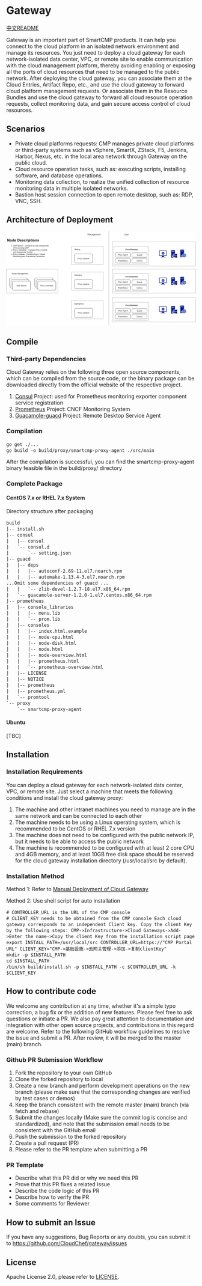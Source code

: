 # Gateway
[中文README](README.zh_CN.md)

Gateway is an important part of SmartCMP products. It can help you connect to the cloud platform in an isolated network environment and manage its resources. You just need to deploy a cloud gateway for each network-isolated data center, VPC, or remote site to enable communication with the cloud management platform, thereby avoiding enabling or exposing all the ports of cloud resources that need to be managed to the public network. After deploying the cloud gateway, you can associate them at the Cloud Entries, Artifact Repo, etc., and use the cloud gateway to forward cloud platform management requests. Or associate them in the Resource Bundles and use the cloud gateway to forward all cloud resource operation requests, collect monitoring data, and gain secure access control of cloud resources.
## Scenarios
- Private cloud platforms requests: CMP manages private cloud platforms or third-party systems such as vSphere, SmartX, ZStack, F5, Jenkins, Harbor, Nexus, etc. in the local area network through Gateway on the public cloud.
- Cloud resource operation tasks, such as: executing scripts, installing software, and database operations.
- Monitoring data collection, to realize the unified collection of resource monitoring data in multiple isolated networks.
- Bastion host session connection to open remote desktop, such as: RDP, VNC, SSH.

## Architecture of Deployment
![](docs/images/CloudGatewayArch-en.png)

## Compile
### Third-party Dependencies
Cloud Gateway relies on the following three open source components, which can be compiled from the source code, or the binary package can be downloaded directly from the official website of the respective project.
1. [Consul](https://github.com/hashicorp/consul) Project: used for Prometheus monitoring exporter component service registration
2. [Prometheus](https://github.com/prometheus/prometheus) Project: CNCF Monitoring System
3. [Guacamole-guacd](https://github.com/apache/guacamole-server) Project: Remote Desktop Service Agent
### Compilation
```shell
go get ./...
go build -o build/proxy/smartcmp-proxy-agent ./src/main
```
After the compilation is successful, you can find the smartcmp-proxy-agent binary feasible file in the build/proxy/ directory

### Complete Package
#### CentOS 7.x or RHEL 7.x System
Directory structure after packaging
```text
build
|-- install.sh
|-- consul
|   |-- consul
|   `-- consul.d
|       `-- setting.json
|-- guacd
|   |-- deps
|   |   |-- autoconf-2.69-11.el7.noarch.rpm
|   |   |-- automake-1.13.4-3.el7.noarch.rpm
...Omit some dependencies of guacd ...
|   |   `-- zlib-devel-1.2.7-18.el7.x86_64.rpm
|   `-- guacamole-server-1.2.0-1.el7.centos.x86_64.rpm
|-- prometheus
|   |-- console_libraries
|   |   |-- menu.lib
|   |   `-- prom.lib
|   |-- consoles
|   |   |-- index.html.example
|   |   |-- node-cpu.html
|   |   |-- node-disk.html
|   |   |-- node.html
|   |   |-- node-overview.html
|   |   |-- prometheus.html
|   |   `-- prometheus-overview.html
|   |-- LICENSE
|   |-- NOTICE
|   |-- prometheus
|   |-- prometheus.yml
|   `-- promtool
`-- proxy
    `-- smartcmp-proxy-agent
```
#### Ubuntu
[TBC]

## Installation
### Installation Requirements
You can deploy a cloud gateway for each network-isolated data center, VPC, or remote site. Just select a machine that meets the following conditions and install the cloud gateway proxy:

1. The machine and other intranet machines you need to manage are in the same network and can be connected to each other
2. The machine needs to be using a Linux operating system, which is recommended to be CentOS or RHEL 7.x version
3. The machine does not need to be configured with the public network IP, but it needs to be able to access the public network
4. The machine is recommended to be configured with at least 2 core CPU and 4GB memory, and at least 10GB free disk space should be reserved for the cloud gateway installation directory (/usr/local/src by default).


### Installation Method
Method 1: Refer to [Manual Deployment of Cloud Gateway](docs/云网关手动部署.md)

Method 2: Use shell script for auto installation
```shell
# CONTROLLER_URL is the URL of the CMP console
# CLIENT_KEY needs to be obtained from the CMP console Each cloud gateway corresponds to an independent Client key. Copy the client Key by the following steps: CMP->Infrastructure->Cloud Gateways->Add->Enter the name->Copy the client Key from the installation script page
export INSTALL_PATH=/usr/local/src CONTROLLER_URL=https://"CMP Portal URL" CLIENT_KEY="CMP->基础设施->云网关管理->添加->复制clientKey"
mkdir -p $INSTALL_PATH
cd $INSTALL_PATH
/bin/sh build/install.sh -p $INSTALL_PATH -c $CONTROLLER_URL -k $CLIENT_KEY
```

## How to contribute code
We welcome any contribution at any time, whether it's a simple typo correction, a bug fix or the addition of new features. Please feel free to ask questions or initiate a PR. We also pay great attention to documentation and integration with other open source projects, and contributions in this regard are welcome.
Refer to the following GitHub workflow guidelines to resolve the issue and submit a PR. After review, it will be merged to the master (main) branch.
### Github PR Submission Workflow
1. Fork the repository to your own GitHub
2. Clone the forked repository to local
3. Create a new branch and perform development operations on the new branch (please make sure that the corresponding changes are verified by test cases or demos)
4. Keep the branch consistent with the remote master (main) branch (via fetch and rebase)
5. Submit the changes locally (Make sure the commit log is concise and standardized), and note that the submission email needs to be consistent with the GitHub email
6. Push the submission to the forked repository
7. Create a pull request (PR)
8. Please refer to the PR template when submitting a PR

### PR Template
- Describe what this PR did or why we need this PR
- Prove that this PR fixes a related Issue
- Describe the code logic of this PR
- Describe how to verify the PR
- Some comments for Reviewer

## How to submit an Issue
If you have any suggestions, Bug Reports or any doubts, you can submit it to https://github.com/CloudChef/gateway/issues

## License
Apache License 2.0, please refer to [LICENSE](LICENSE).
